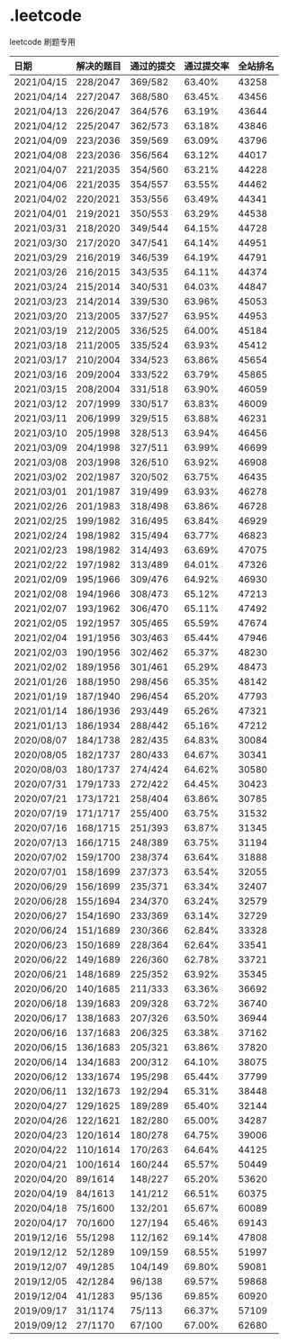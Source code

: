 # .leetcode

leetcode 刷题专用

|日期|解决的题目|通过的提交|通过提交率|全站排名|
|:---------|:------|:-----|:-----|:----|
|2021/04/15|228/2047|369/582|63.40%|43258|
|2021/04/14|227/2047|368/580|63.45%|43456|
|2021/04/13|226/2047|364/576|63.19%|43644|
|2021/04/12|225/2047|362/573|63.18%|43846|
|2021/04/09|223/2036|359/569|63.09%|43796|
|2021/04/08|223/2036|356/564|63.12%|44017|
|2021/04/07|221/2035|354/560|63.21%|44228|
|2021/04/06|221/2035|354/557|63.55%|44462|
|2021/04/02|220/2021|353/556|63.49%|44341|
|2021/04/01|219/2021|350/553|63.29%|44538|
|2021/03/31|218/2020|349/544|64.15%|44728|
|2021/03/30|217/2020|347/541|64.14%|44951|
|2021/03/29|216/2019|346/539|64.19%|44791|
|2021/03/26|216/2015|343/535|64.11%|44374|
|2021/03/24|215/2014|340/531|64.03%|44847|
|2021/03/23|214/2014|339/530|63.96%|45053|
|2021/03/20|213/2005|337/527|63.95%|44953|
|2021/03/19|212/2005|336/525|64.00%|45184|
|2021/03/18|211/2005|335/524|63.93%|45412|
|2021/03/17|210/2004|334/523|63.86%|45654|
|2021/03/16|209/2004|333/522|63.79%|45865|
|2021/03/15|208/2004|331/518|63.90%|46059|
|2021/03/12|207/1999|330/517|63.83%|46009|
|2021/03/11|206/1999|329/515|63.88%|46231|
|2021/03/10|205/1998|328/513|63.94%|46456|
|2021/03/09|204/1998|327/511|63.99%|46699|
|2021/03/08|203/1998|326/510|63.92%|46908|
|2021/03/02|202/1987|320/502|63.75%|46435|
|2021/03/01|201/1987|319/499|63.93%|46278|
|2021/02/26|201/1983|318/498|63.86%|46728|
|2021/02/25|199/1982|316/495|63.84%|46929|
|2021/02/24|198/1982|315/494|63.77%|46823|
|2021/02/23|198/1982|314/493|63.69%|47075|
|2021/02/22|197/1982|313/489|64.01%|47326|
|2021/02/09|195/1966|309/476|64.92%|46930|
|2021/02/08|194/1966|308/473|65.12%|47213|
|2021/02/07|193/1962|306/470|65.11%|47492|
|2021/02/05|192/1957|305/465|65.59%|47674|
|2021/02/04|191/1956|303/463|65.44%|47946|
|2021/02/03|190/1956|302/462|65.37%|48230|
|2021/02/02|189/1956|301/461|65.29%|48473|
|2021/01/26|188/1950|298/456|65.35%|48142|
|2021/01/19|187/1940|296/454|65.20%|47793|
|2021/01/14|186/1936|293/449|65.26%|47321|
|2021/01/13|186/1934|288/442|65.16%|47212|
|2020/08/07|184/1738|282/435|64.83%|30084|
|2020/08/05|182/1737|280/433|64.67%|30341|
|2020/08/03|180/1737|274/424|64.62%|30580|
|2020/07/31|179/1733|272/422|64.45%|30423|
|2020/07/21|173/1721|258/404|63.86%|30785|
|2020/07/19|171/1717|255/400|63.75%|31532|
|2020/07/16|168/1715|251/393|63.87%|31345|
|2020/07/13|166/1715|248/389|63.75%|31194|
|2020/07/02|159/1700|238/374|63.64%|31888|
|2020/07/01|158/1699|237/373|63.54%|32055|
|2020/06/29|156/1699|235/371|63.34%|32407|
|2020/06/28|155/1694|234/370|63.24%|32579|
|2020/06/27|154/1690|233/369|63.14%|32729|
|2020/06/24|151/1689|230/366|62.84%|33328|
|2020/06/23|150/1689|228/364|62.64%|33541|
|2020/06/22|149/1689|226/360|62.78%|33721|
|2020/06/21|148/1689|225/352|63.92%|35345|
|2020/06/20|140/1685|211/333|63.36%|36692|
|2020/06/18|139/1683|209/328|63.72%|36740|
|2020/06/17|138/1683|207/326|63.50%|36944|
|2020/06/16|137/1683|206/325|63.38%|37162|
|2020/06/15|136/1683|205/321|63.86%|37820|
|2020/06/14|134/1683|200/312|64.10%|38075|
|2020/06/12|133/1674|195/298|65.44%|37799|
|2020/06/11|132/1673|192/294|65.31%|38448|
|2020/04/27|129/1625|189/289|65.40%|32144|
|2020/04/26|122/1621|182/280|65.00%|34287|
|2020/04/23|120/1614|180/278|64.75%|39006|
|2020/04/22|110/1614|170/263|64.64%|44125|
|2020/04/21|100/1614|160/244|65.57%|50449|
|2020/04/20|89/1614|148/227|65.20%|53620|
|2020/04/19|84/1613|141/212|66.51%|60375|
|2020/04/18|75/1600|132/201|65.67%|60089|
|2020/04/17|70/1600|127/194|65.46%|69143|
|2019/12/16|55/1298|112/162|69.14%|47808|
|2019/12/12|52/1289|109/159|68.55%|51997|
|2019/12/07|49/1285|104/149|69.80%|59081|
|2019/12/05|42/1284|96/138|69.57%|59868|
|2019/12/04|41/1283|95/136|69.85%|60920|
|2019/09/17|31/1174|75/113|66.37%|57109|
|2019/09/12|27/1170|67/100|67.00%|62680|

